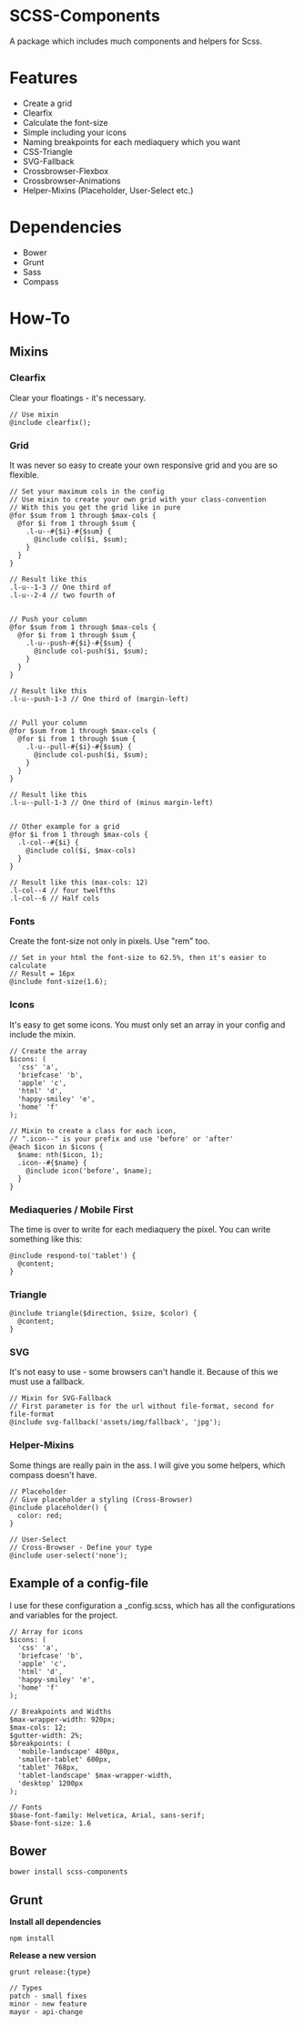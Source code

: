 SCSS-Components
===============

A package which includes much components and helpers for Scss.

Features
===============

* Create a grid
* Clearfix
* Calculate the font-size
* Simple including your icons
* Naming breakpoints for each mediaquery which you want
* CSS-Triangle
* SVG-Fallback
* Crossbrowser-Flexbox
* Crossbrowser-Animations
* Helper-Mixins (Placeholder, User-Select etc.)

Dependencies
===============

* Bower
* Grunt
* Sass
* Compass

How-To
===============

## Mixins

### Clearfix
Clear your floatings - it's necessary.

    // Use mixin
    @include clearfix();

### Grid
It was never so easy to create your own responsive grid and you are so flexible.

    // Set your maximum cols in the config
    // Use mixin to create your own grid with your class-convention
    // With this you get the grid like in pure
    @for $sum from 1 through $max-cols {
      @for $i from 1 through $sum {
        .l-u--#{$i}-#{$sum} {
          @include col($i, $sum);
        }
      }
    }

    // Result like this
    .l-u--1-3 // One third of
    .l-u--2-4 // two fourth of


    // Push your column
    @for $sum from 1 through $max-cols {
      @for $i from 1 through $sum {
        .l-u--push-#{$i}-#{$sum} {
          @include col-push($i, $sum);
        }
      }
    }

    // Result like this
    .l-u--push-1-3 // One third of (margin-left)


    // Pull your column
    @for $sum from 1 through $max-cols {
      @for $i from 1 through $sum {
        .l-u--pull-#{$i}-#{$sum} {
          @include col-push($i, $sum);
        }
      }
    }

    // Result like this
    .l-u--pull-1-3 // One third of (minus margin-left)


    // Other example for a grid
    @for $i from 1 through $max-cols {
      .l-col--#{$i} {
        @include col($i, $max-cols)
      }
    }

    // Result like this (max-cols: 12)
    .l-col--4 // four twelfths
    .l-col--6 // Half cols

### Fonts
Create the font-size not only in pixels. Use "rem" too.

    // Set in your html the font-size to 62.5%, then it's easier to calculate
    // Result = 16px
    @include font-size(1.6);

### Icons
It's easy to get some icons. You must only set an array in your config and include the mixin.

    // Create the array
    $icons: (
      'css' 'a',
      'briefcase' 'b',
      'apple' 'c',
      'html' 'd',
      'happy-smiley' 'e',
      'home' 'f'
    );

    // Mixin to create a class for each icon,
    // ".icon--" is your prefix and use 'before' or 'after'
    @each $icon in $icons {
      $name: nth($icon, 1);
      .icon--#{$name} {
        @include icon('before', $name);
      }
    }

### Mediaqueries / Mobile First
The time is over to write for each mediaquery the pixel. You can write something like this:

    @include respond-to('tablet') {
      @content;
    }

### Triangle
    @include triangle($direction, $size, $color) {
      @content;
    }

### SVG
It's not easy to use - some browsers can't handle it. Because of this we must use a fallback.

    // Mixin for SVG-Fallback
    // First parameter is for the url without file-format, second for file-format
    @include svg-fallback('assets/img/fallback', 'jpg');

### Helper-Mixins
Some things are really pain in the ass. I will give you some helpers, which compass doesn't have.

    // Placeholder
    // Give placeholder a styling (Cross-Browser)
    @include placeholder() {
      color: red;
    }

    // User-Select
    // Cross-Browser - Define your type
    @include user-select('none');

## Example of a config-file
I use for these configuration a _config.scss, which has all the configurations and variables for the project.

    // Array for icons
    $icons: (
      'css' 'a',
      'briefcase' 'b',
      'apple' 'c',
      'html' 'd',
      'happy-smiley' 'e',
      'home' 'f'
    );

    // Breakpoints and Widths
    $max-wrapper-width: 920px;
    $max-cols: 12;
    $gutter-width: 2%;
    $breakpoints: (
      'mobile-landscape' 480px,
      'smaller-tablet' 600px,
      'tablet' 768px,
      'tablet-landscape' $max-wrapper-width,
      'desktop' 1200px
    );

    // Fonts
    $base-font-family: Helvetica, Arial, sans-serif;
    $base-font-size: 1.6

## Bower

    bower install scss-components

## Grunt

**Install all dependencies**

    npm install

**Release a new version**

    grunt release:{type}

    // Types
    patch - small fixes
    minor - new feature
    mayor - api-change
